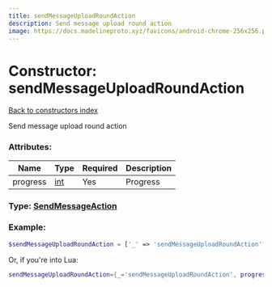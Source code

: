 ```yaml
---
title: sendMessageUploadRoundAction
description: Send message upload round action
image: https://docs.madelineproto.xyz/favicons/android-chrome-256x256.png
---
```

# Constructor: sendMessageUploadRoundAction  
[Back to constructors index](index.md)



Send message upload round action

### Attributes:

| Name     |    Type       | Required | Description |
|----------|---------------|----------|-------------|
|progress|[int](../types/int.md) | Yes|Progress|



### Type: [SendMessageAction](../types/SendMessageAction.md)


### Example:

```php
$sendMessageUploadRoundAction = ['_' => 'sendMessageUploadRoundAction', 'progress' => int];
```  


Or, if you're into Lua:

```lua
sendMessageUploadRoundAction={_='sendMessageUploadRoundAction', progress=int}

```


